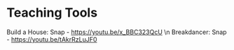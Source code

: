 # Teaching Tools

Build a House: Snap - https://youtu.be/x_BBC323QcU \n
Breakdancer: Snap - https://youtu.be/tAkrRzLuJF0
